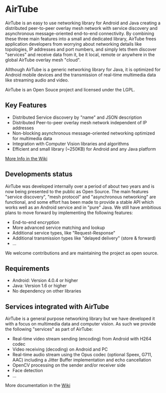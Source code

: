 # AirTube

AirTube is an easy to use networking library for Android and Java creating a distributed peer-to-peer overlay mesh network with service discovery and asynchronous message-oriented end-to-end connectivity. By combining these three main features into a small and dedicated library, AirTube frees application developers from worrying about networking details like topologies, IP addresses and port numbers, and simply lets them discover "services" and receive data from it, be it local, remote or anywhere in the global AirTube overlay mesh "cloud".

Allthough AirTube is a generic networking library for Java, it is optimized for Android mobile devices and the transmission of real-time multimedia data like streaming audio and video.

AirTube is an Open Souce project and licensed under the LGPL.


## Key Features

 * Distributed Service discovery by "name" and JSON description
 * Distributed Peer-to-peer overlay mesh network independent of IP addresses
 * Non-blocking asynchronous message-oriented networking optimized for multimedia data
 * Integration with Computer Vision libraries and algorithms
 * Efficient and small library (~250KB) for Android and any Java platform

[More Info in the Wiki](https://github.com/thinktube-kobe/airtube/wiki/What-is-AirTube%3F)


## Developments status

AirTube was developed internally over a period of about two years and is now being presented to the public as Open Source. The main features "service discovery", "mesh protocol" and "asynchronous networking" are functional, and some effort has been made to provide a stable API which works well as an Android service and in "pure" Java. We still have ambitious plans to move forward by implementing the following features:

 * End-to-end encryption
 * More advanced service matching and lookup
 * Additional service types, like "Request-Response"
 * Additional transmission types like "delayed delivery" (store & forward)
 * ... 

We welcome contributions and are maintaining the project as open source.


## Requirements

 * Android: Version 4.0.4 or higher
 * Java: Version 1.6 or higher
 * No dependency on other libraries


## Services integrated with AirTube

AirTube is a general purpose networking library but we have developed it with a focus on multimedia data and computer vision. As such we provide the following "services" as part of AirTube:

 * Real-time video stream sending (encoding) from Android with H264 codec
 * Video receiving (decoding) on Android and PC
 * Real-time audio stream using the Opus codec (optional Speex, G711, AAC) including a Jitter Buffer implementation and echo cancellation
 * OpenCV processing on the sender and/or receiver side
 * Face detection
 * ...

More documentation in the [Wiki](https://github.com/thinktube-kobe/airtube/wiki)

